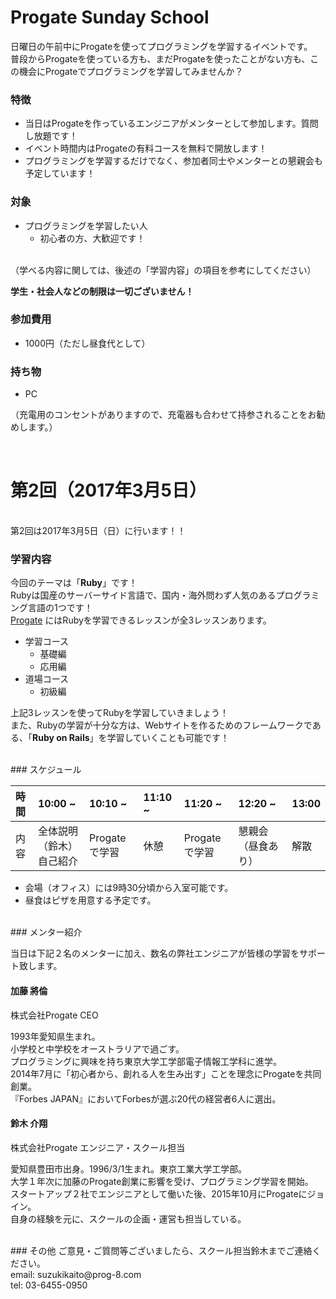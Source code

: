 # Progate Sunday School
日曜日の午前中にProgateを使ってプログラミングを学習するイベントです。
<br>
普段からProgateを使っている方も、まだProgateを使ったことがない方も、この機会にProgateでプログラミングを学習してみませんか？
<br>

### 特徴
- 当日はProgateを作っているエンジニアがメンターとして参加します。質問し放題です！
- イベント時間内はProgateの有料コースを無料で開放します！
- プログラミングを学習するだけでなく、参加者同士やメンターとの懇親会も予定しています！


### 対象
- プログラミングを学習したい人
  - 初心者の方、大歓迎です！
<br>
（学べる内容に関しては、後述の「学習内容」の項目を参考にしてください）

**学生・社会人などの制限は一切ございません！**

### 参加費用
- 1000円（ただし昼食代として）

### 持ち物
- PC

（充電用のコンセントがありますので、充電器も合わせて持参されることをお勧めします。）

<br>

# 第2回（2017年3月5日）
<br>
第2回は2017年3月5日（日）に行います！！

### 学習内容
今回のテーマは「**Ruby**」です！
<br>
Rubyは国産のサーバーサイド言語で、国内・海外問わず人気のあるプログラミング言語の1つです！
<br>
[Progate](http://prog-8.com/ "Progate") にはRubyを学習できるレッスンが全3レッスンあります。
<br>

- 学習コース
    - 基礎編
    - 応用編
- 道場コース
    - 初級編

上記3レッスンを使ってRubyを学習していきましょう！
<br>
また、Rubyの学習が十分な方は、Webサイトを作るためのフレームワークである、「**Ruby on Rails**」を学習していくことも可能です！

<br>
### スケジュール

| 時間 | 10:00 ~ | 10:10 ~ | 11:10 ~ | 11:20 ~ | 12:20 ~ | 13:00 |
|:------------ |:-------------- |:-------------- |:-------------- |:-------------- |:-------------- |:-------------- |
| 内容 | 全体説明（鈴木）<br>自己紹介 | Progateで学習 | 休憩 | Progateで学習 | 懇親会（昼食あり） | 解散 |

- 会場（オフィス）には9時30分頃から入室可能です。
- 昼食はピザを用意する予定です。

<br>
### メンター紹介

当日は下記２名のメンターに加え、数名の弊社エンジニアが皆様の学習をサポート致します。

#### 加藤 將倫
株式会社Progate CEO

1993年愛知県生まれ。
<br>
小学校と中学校をオーストラリアで過ごす。
<br>
プログラミングに興味を持ち東京大学工学部電子情報工学科に進学。
<br>
2014年7月に「初心者から、創れる人を生み出す」ことを理念にProgateを共同創業。
<br>
『Forbes JAPAN』においてForbesが選ぶ20代の経営者6人に選出。

#### 鈴木 介翔
株式会社Progate エンジニア・スクール担当

愛知県豊田市出身。1996/3/1生まれ。東京工業大学工学部。
<br>
大学１年次に加藤のProgate創業に影響を受け、プログラミング学習を開始。
<br>
スタートアップ２社でエンジニアとして働いた後、2015年10月にProgateにジョイン。
<br>
自身の経験を元に、スクールの企画・運営も担当している。

<br>
### その他
ご意見・ご質問等ございましたら、スクール担当鈴木までご連絡ください。
<br>
email: suzukikaito@prog-8.com
<br>
tel: 03-6455-0950

<br>
